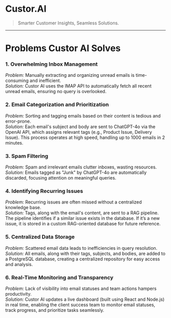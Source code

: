 # Custor.AI
> Smarter Customer Insights, Seamless Solutions.
----

# Problems Custor AI Solves 

### 1. Overwhelming Inbox Management
*Problem:* Manually extracting and organizing unread emails is time-consuming and inefficient.  
*Solution:* Custor AI uses the IMAP API to automatically fetch all recent unread emails, ensuring no query is overlooked.

### 2. Email Categorization and Prioritization
*Problem:* Sorting and tagging emails based on their content is tedious and error-prone.  
*Solution:* Each email's subject and body are sent to ChatGPT-4o via the OpenAI API, which assigns relevant tags (e.g., Product Issue, Delivery Issue). This process operates at high speed, handling up to 1000 emails in 2 minutes.

### 3. Spam Filtering
*Problem:* Spam and irrelevant emails clutter inboxes, wasting resources.  
*Solution:* Emails tagged as "Junk" by ChatGPT-4o are automatically discarded, focusing attention on meaningful queries.

### 4. Identifying Recurring Issues
*Problem:* Recurring issues are often missed without a centralized knowledge base.  
*Solution:* Tags, along with the email's content, are sent to a RAG pipeline. The pipeline identifies if a similar issue exists in the database. If it’s a new issue, it is stored in a custom RAG-oriented database for future reference.

### 5. Centralized Data Storage
*Problem:* Scattered email data leads to inefficiencies in query resolution.  
*Solution:* All emails, along with their tags, subjects, and bodies, are added to a PostgreSQL database, creating a centralized repository for easy access and analysis.

### 6. Real-Time Monitoring and Transparency
*Problem:* Lack of visibility into email statuses and team actions hampers productivity.  
*Solution:* Custor AI updates a live dashboard (built using React and Node.js) in real time, enabling the client success team to monitor email statuses, track progress, and prioritize tasks seamlessly.
